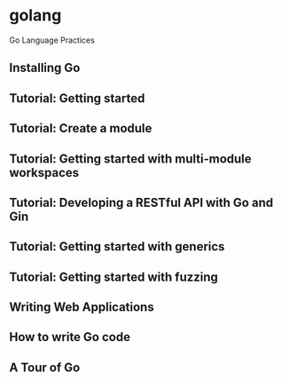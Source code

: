# golang
Go Language Practices

## Installing Go
## Tutorial: Getting started
## Tutorial: Create a module
## Tutorial: Getting started with multi-module workspaces
## Tutorial: Developing a RESTful API with Go and Gin
## Tutorial: Getting started with generics
## Tutorial: Getting started with fuzzing
## Writing Web Applications
## How to write Go code
## A Tour of Go
